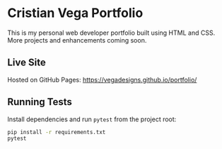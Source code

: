 # Cristian Vega Portfolio

This is my personal web developer portfolio built using HTML and CSS. More projects and enhancements coming soon.

## Live Site

Hosted on GitHub Pages: https://vegadesigns.github.io/portfolio/

## Running Tests

Install dependencies and run `pytest` from the project root:

```bash
pip install -r requirements.txt
pytest
```
